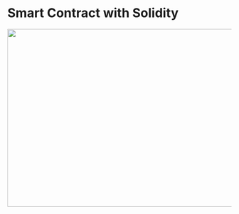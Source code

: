 # Smart Contract with Solidity

<p align="center">
<img src="https://user-images.githubusercontent.com/62320593/99928742-6f9da700-2d18-11eb-901f-9b941dddf473.jpg" width="820" height="400"/>
</p>
